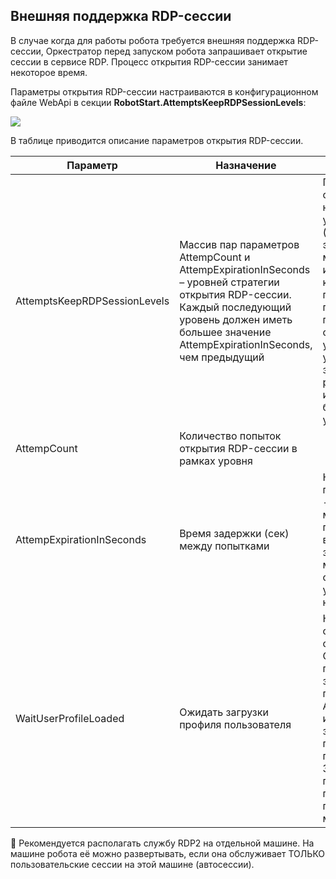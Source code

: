 ## Внешняя поддержка RDP-сессии

В случае когда для работы робота требуется внешняя поддержка RDP-сессии, Оркестратор перед запуском робота запрашивает открытие сессии в сервисе RDP. Процесс открытия RDP-сессии занимает некоторое время. 

Параметры открытия RDP-сессии настраиваются в конфигурационном файле WebApi в секции **RobotStart.AttemptsKeepRDPSessionLevels**:

![](../resources/fine-tuning/rdp-support-config.png)

В таблице приводится описание параметров открытия RDP-сессии.

| Параметр           | Назначение           | Примечание           | 
| ------------------ | -------------------- | -------------------- |
| AttemptsKeepRDPSessionLevels | Массив пар параметров AttempCount и AttempExpirationInSeconds – уровней стратегии открытия RDP-сессии. Каждый последующий уровень должен иметь большее значение AttempExpirationInSeconds, чем предыдущий | Попытки открыть начинаются с уровня 0 (первый элемент массива). При исчерпании количества попыток происходит переход на следующий уровень, пока уровни не закончатся. Не рекомендуется использовать больше 3-х уровней |
| AttempCount | Количество попыток открытия RDP-сессии в рамках уровня |      |
| AttempExpirationInSeconds | Время задержки (сек) между попытками | Не гарантировано - при наличии многих RDP-пользователей время задержки может отличаться от указанного в настройке |
| WaitUserProfileLoaded | Ожидать загрузки профиля пользователя | Когда RDP-сессия открывается Оркестратором: пока не закончатся попытки AttempCount или пока не загрузится профиль RDP-пользователя. Загрузился ли профиль, проверяется путем опроса машины робота |

:small_orange_diamond: Рекомендуется располагать службу RDP2 на отдельной машине. На машине робота её можно развертывать, если она обслуживает ТОЛЬКО пользовательские сессии на этой машине (автосессии).